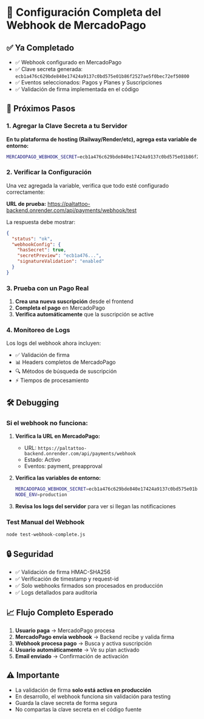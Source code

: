 # 🔧 Configuración Completa del Webhook de MercadoPago

## ✅ Ya Completado
- ✅ Webhook configurado en MercadoPago
- ✅ Clave secreta generada: `ecb1a476c629bde840e17424a9137c0bd575e01b86f2527ae5f0bec72ef50800`
- ✅ Eventos seleccionados: Pagos y Planes y Suscripciones
- ✅ Validación de firma implementada en el código

## 🔄 Próximos Pasos

### 1. Agregar la Clave Secreta a tu Servidor

**En tu plataforma de hosting (Railway/Render/etc), agrega esta variable de entorno:**

```bash
MERCADOPAGO_WEBHOOK_SECRET=ecb1a476c629bde840e17424a9137c0bd575e01b86f2527ae5f0bec72ef50800
```

### 2. Verificar la Configuración

Una vez agregada la variable, verifica que todo esté configurado correctamente:

**URL de prueba:** https://paltattoo-backend.onrender.com/api/payments/webhook/test

La respuesta debe mostrar:
```json
{
  "status": "ok",
  "webhookConfig": {
    "hasSecret": true,
    "secretPreview": "ecb1a476...",
    "signatureValidation": "enabled"
  }
}
```

### 3. Prueba con un Pago Real

1. **Crea una nueva suscripción** desde el frontend
2. **Completa el pago** en MercadoPago
3. **Verifica automáticamente** que la suscripción se active

### 4. Monitoreo de Logs

Los logs del webhook ahora incluyen:
- ✅ Validación de firma
- 📊 Headers completos de MercadoPago
- 🔍 Métodos de búsqueda de suscripción
- ⚡ Tiempos de procesamiento

## 🛠️ Debugging

### Si el webhook no funciona:

1. **Verifica la URL en MercadoPago:**
   - URL: `https://paltattoo-backend.onrender.com/api/payments/webhook`
   - Estado: Activo
   - Eventos: payment, preapproval

2. **Verifica las variables de entorno:**
   ```bash
   MERCADOPAGO_WEBHOOK_SECRET=ecb1a476c629bde840e17424a9137c0bd575e01b86f2527ae5f0bec72ef50800
   NODE_ENV=production
   ```

3. **Revisa los logs del servidor** para ver si llegan las notificaciones

### Test Manual del Webhook

```bash
node test-webhook-complete.js
```

## 🔒 Seguridad

- ✅ Validación de firma HMAC-SHA256
- ✅ Verificación de timestamp y request-id
- ✅ Solo webhooks firmados son procesados en producción
- ✅ Logs detallados para auditoria

## 📈 Flujo Completo Esperado

1. **Usuario paga** → MercadoPago procesa
2. **MercadoPago envía webhook** → Backend recibe y valida firma
3. **Webhook procesa pago** → Busca y activa suscripción
4. **Usuario automáticamente** → Ve su plan activado
5. **Email enviado** → Confirmación de activación

## ⚠️ Importante

- La validación de firma **solo está activa en producción**
- En desarrollo, el webhook funciona sin validación para testing
- Guarda la clave secreta de forma segura
- No compartas la clave secreta en el código fuente